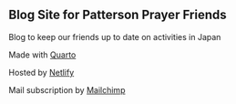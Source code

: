 ## Blog Site for Patterson Prayer Friends

Blog to keep our friends up to date on activities in Japan

Made with [Quarto](https://quarto.org/docs/websites/)

Hosted by [Netlify](https://www.netlify.com/)

Mail subscription by [Mailchimp](https://mailchimp.com)
